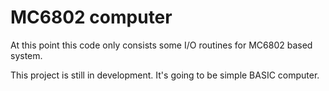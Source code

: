 # MC6802 computer

At this point this code only consists some I/O routines for MC6802 
based system.

This project is still in development. It's going to be simple BASIC computer.
